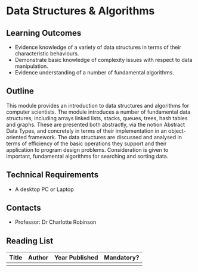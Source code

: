 # Data Structures & Algorithms

## Learning Outcomes

* Evidence knowledge of a variety of data structures in terms of their characteristic behaviours.
* Demonstrate basic knowledge of complexity issues with respect to data manipulation.
* Evidence understanding of a number of fundamental algorithms.

## Outline

This module provides an introduction to data structures and algorithms for computer scientists. The module introduces a number of fundamental data structures, including arrays linked lists, stacks, queues, trees, hash tables and graphs. These are presented both abstractly, via the notion Abstract Data Types, and concretely in terms of their implementation in an object-oriented framework. The data structures are discussed and analysed in terms of efficiency of the basic operations they support and their application to program design problems. Consideration is given to important, fundamental algorithms for searching and sorting data.

## Technical Requirements

* A desktop PC or Laptop

## Contacts

* Professor: Dr Charlotte Robinson

## Reading List

| Title | Author | Year Published | Mandatory? |
| :--- | :--- | :--- | :--- |
|  |  |  |  |





